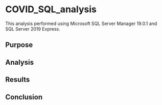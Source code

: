 # COVID_SQL_analysis
This analysis performed using Microsoft SQL Server Manager 19.0.1 and SQL Server 2019 Express. 

## Purpose 


## Analysis


## Results 


## Conclusion

